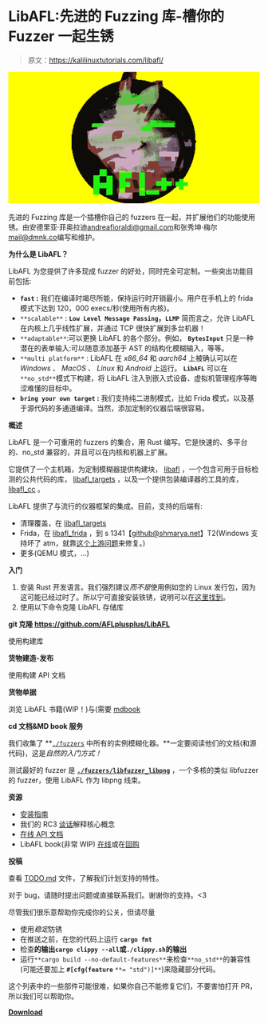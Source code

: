 # LibAFL:先进的 Fuzzing 库-槽你的 Fuzzer 一起生锈

> 原文：<https://kalilinuxtutorials.com/libafl/>

[![LibAFL : Advanced Fuzzing Library – Slot Your Fuzzer Together In Rust](img/de8efdfcb71cf70e178afe2143ddc103.png "LibAFL : Advanced Fuzzing Library – Slot Your Fuzzer Together In Rust")](https://1.bp.blogspot.com/-KOBdh-CNd3A/YKLDv6SqbVI/AAAAAAAAJHk/CLxApJaNKZI12sBkxdmTLbJ8pXyheB80wCLcBGAsYHQ/s728/LibAFL%25281%2529.png)

先进的 Fuzzing 库是一个插槽你自己的 fuzzers 在一起，并扩展他们的功能使用锈。由安德里亚·菲奥拉迪[andreafioraldi@gmail.com](mailto:andreafioraldi@gmail.com)和张秀坤·梅尔[mail@dmnk.co](mailto:mail@dmnk.co)编写和维护。

**为什么是 LibAFL？**

LibAFL 为您提供了许多现成 fuzzer 的好处，同时完全可定制。一些突出功能目前包括:

*   **`fast` :** 我们在编译时竭尽所能，保持运行时开销最小。用户在手机上的 frida 模式下达到 120，000 execs/秒(使用所有内核)。
*   `**scalable**` : **`Low Level Message Passing`，`LLMP`** 简而言之，允许 LibAFL 在内核上几乎线性扩展，并通过 TCP 很快扩展到多台机器！
*   `**adaptable**`:可以更换 LibAFL 的各个部分。例如， **`BytesInput`** 只是一种潜在的表单输入:可以随意添加基于 AST 的结构化模糊输入，等等。
*   `**multi platform**` : LibAFL 在 *x86_64* 和 *aarch64* 上被确认可以在 *Windows* 、 *MacOS* 、 *Linux* 和 *Android* 上运行。 **`LibAFL`** 可以在`**no_std**`模式下构建，将 LibAFL 注入到嵌入式设备、虚拟机管理程序等晦涩难懂的目标中。
*   **`bring your own target` :** 我们支持纯二进制模式，比如 Frida 模式，以及基于源代码的多通道编译。当然，添加定制的仪器后端很容易。

**概述**

LibAFL 是一个可重用的 fuzzers 的集合，用 Rust 编写。它是快速的、多平台的、no_std 兼容的，并且可以在内核和机器上扩展。

它提供了一个主机箱，为定制模糊器提供构建块， [libafl](https://github.com/AFLplusplus/LibAFL/blob/main/libafl) ，一个包含可用于目标检测的公共代码的库， [libafl_targets](https://github.com/AFLplusplus/LibAFL/blob/main/libafl_targets) ，以及一个提供包装编译器的工具的库， [libafl_cc](https://github.com/AFLplusplus/LibAFL/blob/main/libafl_cc) 。

LibAFL 提供了与流行的仪器框架的集成。目前，支持的后端有:

*   清理覆盖，在 [libafl_targets](https://github.com/AFLplusplus/LibAFL/blob/main/libafl_targets)
*   Frida，在 [libafl_frida](https://github.com/AFLplusplus/LibAFL/blob/main/libafl_frida) ，到 s 1341【github@shmarya.net】T2(Windows 支持坏了 atm，就靠[这个上游问题](https://github.com/meme/frida-rust/issues/9)来修复。)
*   更多(QEMU 模式，…)

**入门**

1.  安装 Rust 开发语言。我们强烈建议*而不是*使用例如您的 Linux 发行包，因为这可能已经过时了。所以宁可直接安装铁锈，说明可以在[这里找到](https://www.rust-lang.org/tools/install)。
2.  使用以下命令克隆 LibAFL 存储库

**git 克隆 https://github.com/AFLplusplus/LibAFL**

使用构建库

**货物建造-发布**

使用构建 API 文档

**货物单据**

浏览 LibAFL 书籍(WIP！)与(需要 [mdbook](https://github.com/rust-lang/mdBook)

**cd 文档&MD book 服务**

我们收集了 **[`./fuzzers`](https://github.com/AFLplusplus/LibAFL/blob/main/fuzzers) 中所有的实例模糊化器。**一定要阅读他们的文档(和源代码)，这是*自然的入门方式！*

测试最好的 fuzzer 是 **[`./fuzzers/libfuzzer_libpng`](https://github.com/AFLplusplus/LibAFL/blob/main/fuzzers/libfuzzer_libpng)** ，一个多核的类似 libfuzzer 的 fuzzer，使用 LibAFL 作为 libpng 线束。

**资源**

*   [安装指南](https://github.com/AFLplusplus/LibAFL/blob/main/docs/src/getting_started/setup.md)
*   我们的 RC3 [谈话](http://www.youtube.com/watch?v=3RWkT1Q5IV0)解释核心概念
*   [在线 API 文档](https://docs.rs/libafl/)
*   LibAFL book(非常 WIP) [在线](https://aflplus.plus/libafl-book)或在[回购](https://github.com/AFLplusplus/LibAFL/blob/main/docs/src)

**投稿**

查看 [TODO.md](https://github.com/AFLplusplus/LibAFL/blob/main/TODO.md) 文件，了解我们计划支持的特性。

对于 bug，请随时提出问题或直接联系我们。谢谢你的支持。<3

尽管我们很乐意帮助你完成你的公关，但请尽量

*   使用*稳定*防锈
*   在推送之前，在您的代码上运行 **`cargo fmt`**
*   检查**的输出`cargo clippy --all`或`./clippy.sh`的输出**
*   运行`**cargo build --no-default-features**`来检查`**no_std**`的兼容性(可能还要加上 **`#[cfg(feature`** `**= "std")]**`)来隐藏部分代码。

这个列表中的一些部件可能很难，如果你自己不能修复它们，不要害怕打开 PR，所以我们可以帮助你。

[**Download**](https://github.com/AFLplusplus/LibAFL)